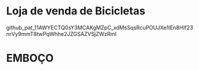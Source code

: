
# Loja de venda de Bicicletas

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


# EMBOÇO


